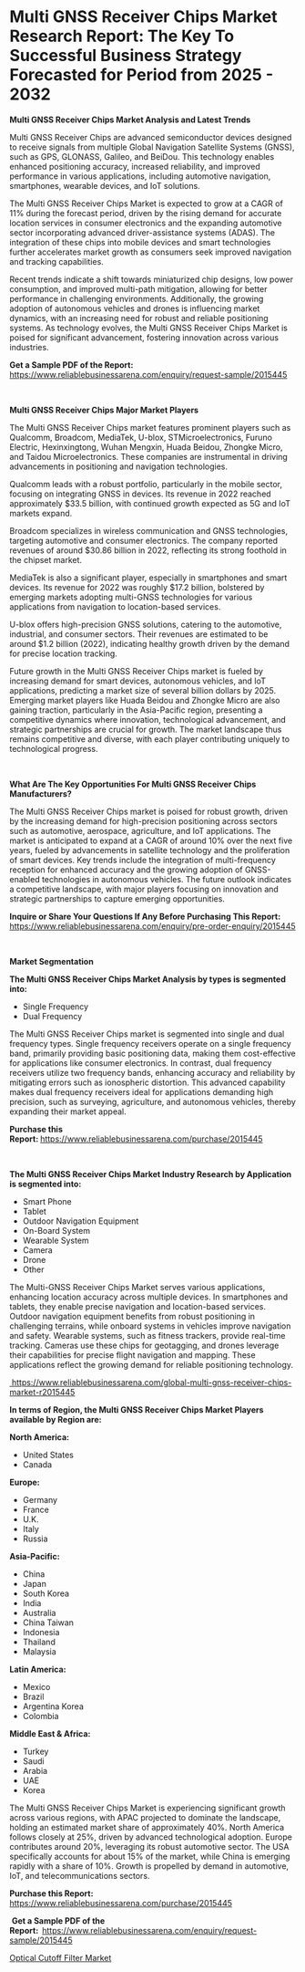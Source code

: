 <p><h1>Multi GNSS Receiver Chips Market Research Report: The Key To Successful Business Strategy Forecasted for Period from 2025 - 2032</h1></p><p><strong>Multi GNSS Receiver Chips Market Analysis and Latest Trends</strong></p>
<p><p>Multi GNSS Receiver Chips are advanced semiconductor devices designed to receive signals from multiple Global Navigation Satellite Systems (GNSS), such as GPS, GLONASS, Galileo, and BeiDou. This technology enables enhanced positioning accuracy, increased reliability, and improved performance in various applications, including automotive navigation, smartphones, wearable devices, and IoT solutions.</p><p>The Multi GNSS Receiver Chips Market is expected to grow at a CAGR of 11% during the forecast period, driven by the rising demand for accurate location services in consumer electronics and the expanding automotive sector incorporating advanced driver-assistance systems (ADAS). The integration of these chips into mobile devices and smart technologies further accelerates market growth as consumers seek improved navigation and tracking capabilities.</p><p>Recent trends indicate a shift towards miniaturized chip designs, low power consumption, and improved multi-path mitigation, allowing for better performance in challenging environments. Additionally, the growing adoption of autonomous vehicles and drones is influencing market dynamics, with an increasing need for robust and reliable positioning systems. As technology evolves, the Multi GNSS Receiver Chips Market is poised for significant advancement, fostering innovation across various industries.</p></p>
<p><strong>Get a Sample PDF of the Report:&nbsp;</strong> <a href="https://www.reliablebusinessarena.com/enquiry/request-sample/2015445?utm_campaign=1835&utm_medium=2&utm_source=Github&utm_content=ia&utm_term=17012025&utm_id=multi-gnss-receiver-chips">https://www.reliablebusinessarena.com/enquiry/request-sample/2015445</a></p>
<p>&nbsp;</p>
<p><strong>Multi GNSS Receiver Chips Major Market Players</strong></p>
<p><p>The Multi GNSS Receiver Chips market features prominent players such as Qualcomm, Broadcom, MediaTek, U-blox, STMicroelectronics, Furuno Electric, Hexinxingtong, Wuhan Mengxin, Huada Beidou, Zhongke Micro, and Taidou Microelectronics. These companies are instrumental in driving advancements in positioning and navigation technologies.</p><p>Qualcomm leads with a robust portfolio, particularly in the mobile sector, focusing on integrating GNSS in devices. Its revenue in 2022 reached approximately $33.5 billion, with continued growth expected as 5G and IoT markets expand.</p><p>Broadcom specializes in wireless communication and GNSS technologies, targeting automotive and consumer electronics. The company reported revenues of around $30.86 billion in 2022, reflecting its strong foothold in the chipset market.</p><p>MediaTek is also a significant player, especially in smartphones and smart devices. Its revenue for 2022 was roughly $17.2 billion, bolstered by emerging markets adopting multi-GNSS technologies for various applications from navigation to location-based services.</p><p>U-blox offers high-precision GNSS solutions, catering to the automotive, industrial, and consumer sectors. Their revenues are estimated to be around $1.2 billion (2022), indicating healthy growth driven by the demand for precise location tracking.</p><p>Future growth in the Multi GNSS Receiver Chips market is fueled by increasing demand for smart devices, autonomous vehicles, and IoT applications, predicting a market size of several billion dollars by 2025. Emerging market players like Huada Beidou and Zhongke Micro are also gaining traction, particularly in the Asia-Pacific region, presenting a competitive dynamics where innovation, technological advancement, and strategic partnerships are crucial for growth. The market landscape thus remains competitive and diverse, with each player contributing uniquely to technological progress.</p></p>
<p>&nbsp;</p>
<p><strong>What Are The Key Opportunities For Multi GNSS Receiver Chips Manufacturers?</strong></p>
<p><p>The Multi GNSS Receiver Chips market is poised for robust growth, driven by the increasing demand for high-precision positioning across sectors such as automotive, aerospace, agriculture, and IoT applications. The market is anticipated to expand at a CAGR of around 10% over the next five years, fueled by advancements in satellite technology and the proliferation of smart devices. Key trends include the integration of multi-frequency reception for enhanced accuracy and the growing adoption of GNSS-enabled technologies in autonomous vehicles. The future outlook indicates a competitive landscape, with major players focusing on innovation and strategic partnerships to capture emerging opportunities.</p></p>
<p><strong>Inquire or Share Your Questions If Any Before Purchasing This Report:</strong> <a href="https://www.reliablebusinessarena.com/enquiry/pre-order-enquiry/2015445?utm_campaign=1835&utm_medium=2&utm_source=Github&utm_content=ia&utm_term=17012025&utm_id=multi-gnss-receiver-chips">https://www.reliablebusinessarena.com/enquiry/pre-order-enquiry/2015445</a></p>
<p>&nbsp;</p>
<p><strong>Market Segmentation</strong></p>
<p><strong>The Multi GNSS Receiver Chips Market Analysis by types is segmented into:</strong></p>
<p><ul><li>Single Frequency</li><li>Dual Frequency</li></ul></p>
<p><p>The Multi GNSS Receiver Chips market is segmented into single and dual frequency types. Single frequency receivers operate on a single frequency band, primarily providing basic positioning data, making them cost-effective for applications like consumer electronics. In contrast, dual frequency receivers utilize two frequency bands, enhancing accuracy and reliability by mitigating errors such as ionospheric distortion. This advanced capability makes dual frequency receivers ideal for applications demanding high precision, such as surveying, agriculture, and autonomous vehicles, thereby expanding their market appeal.</p></p>
<p><strong>Purchase this Report:&nbsp;</strong><a href="https://www.reliablebusinessarena.com/purchase/2015445?utm_campaign=1835&utm_medium=2&utm_source=Github&utm_content=ia&utm_term=17012025&utm_id=multi-gnss-receiver-chips">https://www.reliablebusinessarena.com/purchase/2015445</a></p>
<p>&nbsp;</p>
<p><strong>The Multi GNSS Receiver Chips Market Industry Research by Application is segmented into:</strong></p>
<p><ul><li>Smart Phone</li><li>Tablet</li><li>Outdoor Navigation Equipment</li><li>On-Board System</li><li>Wearable System</li><li>Camera</li><li>Drone</li><li>Other</li></ul></p>
<p><p>The Multi-GNSS Receiver Chips Market serves various applications, enhancing location accuracy across multiple devices. In smartphones and tablets, they enable precise navigation and location-based services. Outdoor navigation equipment benefits from robust positioning in challenging terrains, while onboard systems in vehicles improve navigation and safety. Wearable systems, such as fitness trackers, provide real-time tracking. Cameras use these chips for geotagging, and drones leverage their capabilities for precise flight navigation and mapping. These applications reflect the growing demand for reliable positioning technology.</p></p>
<p><a href="https://www.reliablebusinessarena.com/global-multi-gnss-receiver-chips-market-r2015445?utm_campaign=1835&utm_medium=2&utm_source=Github&utm_content=ia&utm_term=17012025&utm_id=multi-gnss-receiver-chips">&nbsp;https://www.reliablebusinessarena.com/global-multi-gnss-receiver-chips-market-r2015445</a></p>
<p><strong>In terms of Region, the Multi GNSS Receiver Chips Market Players available by Region are:</strong></p>
<p>
    <p> <strong> North America: </strong>
        <ul>
            <li>United States</li>
            <li>Canada</li>
        </ul>
        </p> 
    <p> <strong> Europe: </strong>
        <ul>
            <li>Germany</li>
            <li>France</li>
            <li>U.K.</li>
            <li>Italy</li>
            <li>Russia</li>
        </ul>
        </p> 
    <p> <strong> Asia-Pacific: </strong>
        <ul>
            <li>China</li>
            <li>Japan</li>
            <li>South Korea</li>
            <li>India</li>
            <li>Australia</li>
            <li>China Taiwan</li>
            <li>Indonesia</li>
            <li>Thailand</li>
            <li>Malaysia</li>
        </ul>
        </p> 
    <p> <strong> Latin America: </strong>
        <ul>
            <li>Mexico</li>
            <li>Brazil</li>
            <li>Argentina Korea</li>
            <li>Colombia</li>
        </ul>
        </p> 
    <p> <strong> Middle East & Africa: </strong>
        <ul>
            <li>Turkey</li>
            <li>Saudi</li>
            <li>Arabia</li>
            <li>UAE</li>
            <li>Korea</li>
        </ul>
    </p>
    </p>
<p><p>The Multi GNSS Receiver Chips Market is experiencing significant growth across various regions, with APAC projected to dominate the landscape, holding an estimated market share of approximately 40%. North America follows closely at 25%, driven by advanced technological adoption. Europe contributes around 20%, leveraging its robust automotive sector. The USA specifically accounts for about 15% of the market, while China is emerging rapidly with a share of 10%. Growth is propelled by demand in automotive, IoT, and telecommunications sectors.</p></p>
<p><strong>Purchase this Report: </strong><a href="https://www.reliablebusinessarena.com/purchase/2015445?utm_campaign=1835&utm_medium=2&utm_source=Github&utm_content=ia&utm_term=17012025&utm_id=multi-gnss-receiver-chips">https://www.reliablebusinessarena.com/purchase/2015445</a></p>
<p>&nbsp;<strong>Get a Sample PDF of the Report:&nbsp;&nbsp;</strong><a href="https://www.reliablebusinessarena.com/enquiry/request-sample/2015445?utm_campaign=1835&utm_medium=2&utm_source=Github&utm_content=ia&utm_term=17012025&utm_id=multi-gnss-receiver-chips">https://www.reliablebusinessarena.com/enquiry/request-sample/2015445</a></p>
<p><strong></strong></p>
<p><p><a href="https://github.com/marlanamarvn/Market-Research-Report-List-1/blob/main/optical-cutoff-filter-market.md?utm_campaign=1835&utm_medium=2&utm_source=Github&utm_content=ia&utm_term=17012025&utm_id=multi-gnss-receiver-chips">Optical Cutoff Filter Market</a></p></p>